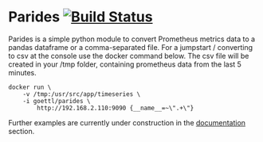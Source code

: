 # Parides [![Build Status](https://travis-ci.org/goettl79/parides.svg?branch=master)](https://travis-ci.org/goettl79/parides)

Parides is a simple python module to convert Prometheus metrics data to a pandas dataframe or a comma-separated file.
For a jumpstart / converting to csv at the console use the docker command below. The csv file will be created in your /tmp
folder, containing prometheus data from the last 5 minutes.

    docker run \
        -v /tmp:/usr/src/app/timeseries \
        -i goettl/parides \
            http://192.168.2.110:9090 {__name__=~\".+\"} 


Further examples are currently under construction in the [documentation](https://goettl79.github.io/parides/) section.
